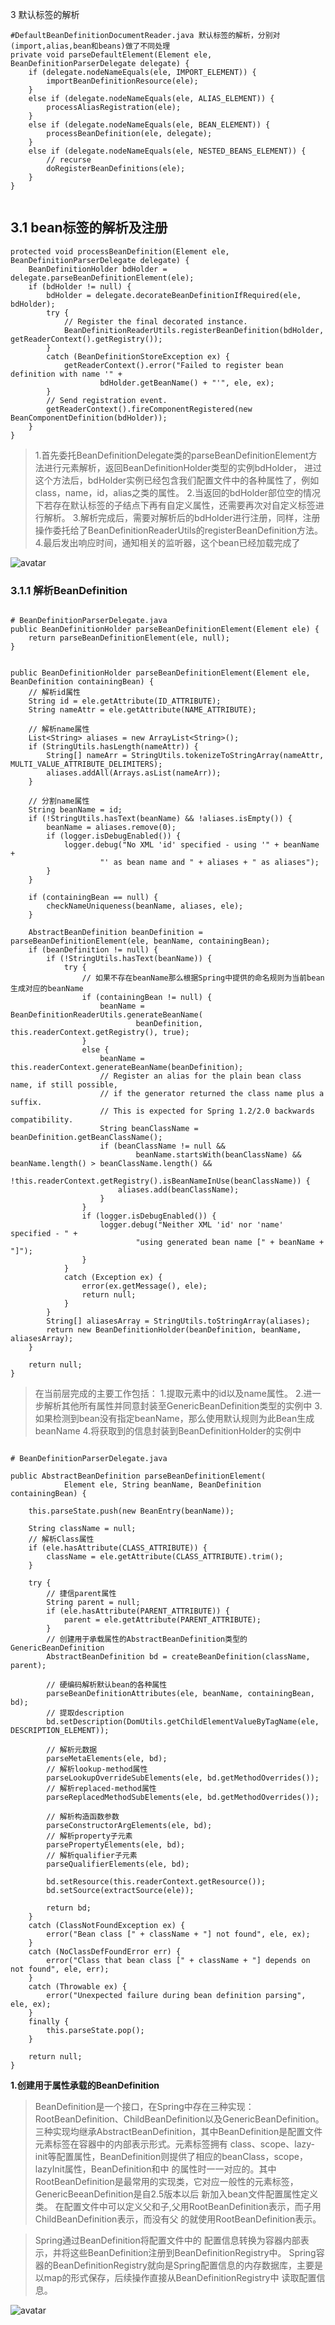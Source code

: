 3 默认标签的解析


```
#DefaultBeanDefinitionDocumentReader.java 默认标签的解析，分别对(import,alias,bean和beans)做了不同处理
private void parseDefaultElement(Element ele, BeanDefinitionParserDelegate delegate) {
    if (delegate.nodeNameEquals(ele, IMPORT_ELEMENT)) {
        importBeanDefinitionResource(ele);
    }
    else if (delegate.nodeNameEquals(ele, ALIAS_ELEMENT)) {
        processAliasRegistration(ele);
    }
    else if (delegate.nodeNameEquals(ele, BEAN_ELEMENT)) {
        processBeanDefinition(ele, delegate);
    }
    else if (delegate.nodeNameEquals(ele, NESTED_BEANS_ELEMENT)) {
        // recurse
        doRegisterBeanDefinitions(ele);
    }
}


```

## 3.1 bean标签的解析及注册


```
protected void processBeanDefinition(Element ele, BeanDefinitionParserDelegate delegate) {
    BeanDefinitionHolder bdHolder = delegate.parseBeanDefinitionElement(ele);
    if (bdHolder != null) {
        bdHolder = delegate.decorateBeanDefinitionIfRequired(ele, bdHolder);
        try {
            // Register the final decorated instance.
            BeanDefinitionReaderUtils.registerBeanDefinition(bdHolder, getReaderContext().getRegistry());
        }
        catch (BeanDefinitionStoreException ex) {
            getReaderContext().error("Failed to register bean definition with name '" +
                    bdHolder.getBeanName() + "'", ele, ex);
        }
        // Send registration event.
        getReaderContext().fireComponentRegistered(new BeanComponentDefinition(bdHolder));
    }
}

```

> 1.首先委托BeanDefinitionDelegate类的parseBeanDefinitionElement方法进行元素解析，返回BeanDefinitionHolder类型的实例bdHolder，
    进过这个方法后，bdHolder实例已经包含我们配置文件中的各种属性了，例如class，name，id，alias之类的属性。
> 2.当返回的bdHolder部位空的情况下若存在默认标签的子结点下再有自定义属性，还需要再次对自定义标签进行解析。
> 3.解析完成后，需要对解析后的bdHolder进行注册，同样，注册操作委托给了BeanDefinitionReaderUtils的registerBeanDefinition方法。
> 4.最后发出响应时间，通知相关的监听器，这个bean已经加载完成了

![avatar](images/01_parseBeanDefinition_sequence.jpg)

### 3.1.1 解析BeanDefinition


```

# BeanDefinitionParserDelegate.java
public BeanDefinitionHolder parseBeanDefinitionElement(Element ele) {
    return parseBeanDefinitionElement(ele, null);
}


public BeanDefinitionHolder parseBeanDefinitionElement(Element ele, BeanDefinition containingBean) {
    // 解析id属性
    String id = ele.getAttribute(ID_ATTRIBUTE);
    String nameAttr = ele.getAttribute(NAME_ATTRIBUTE);
    
    // 解析name属性
    List<String> aliases = new ArrayList<String>();
    if (StringUtils.hasLength(nameAttr)) {
        String[] nameArr = StringUtils.tokenizeToStringArray(nameAttr, MULTI_VALUE_ATTRIBUTE_DELIMITERS);
        aliases.addAll(Arrays.asList(nameArr));
    }
    
    // 分割name属性
    String beanName = id;
    if (!StringUtils.hasText(beanName) && !aliases.isEmpty()) {
        beanName = aliases.remove(0);
        if (logger.isDebugEnabled()) {
            logger.debug("No XML 'id' specified - using '" + beanName +
                    "' as bean name and " + aliases + " as aliases");
        }
    }

    if (containingBean == null) {
        checkNameUniqueness(beanName, aliases, ele);
    }

    AbstractBeanDefinition beanDefinition = parseBeanDefinitionElement(ele, beanName, containingBean);
    if (beanDefinition != null) {
        if (!StringUtils.hasText(beanName)) {
            try {
                // 如果不存在beanName那么根据Spring中提供的命名规则为当前bean生成对应的beanName
                if (containingBean != null) {
                    beanName = BeanDefinitionReaderUtils.generateBeanName(
                            beanDefinition, this.readerContext.getRegistry(), true);
                }
                else {
                    beanName = this.readerContext.generateBeanName(beanDefinition);
                    // Register an alias for the plain bean class name, if still possible,
                    // if the generator returned the class name plus a suffix.
                    // This is expected for Spring 1.2/2.0 backwards compatibility.
                    String beanClassName = beanDefinition.getBeanClassName();
                    if (beanClassName != null &&
                            beanName.startsWith(beanClassName) && beanName.length() > beanClassName.length() &&
                            !this.readerContext.getRegistry().isBeanNameInUse(beanClassName)) {
                        aliases.add(beanClassName);
                    }
                }
                if (logger.isDebugEnabled()) {
                    logger.debug("Neither XML 'id' nor 'name' specified - " +
                            "using generated bean name [" + beanName + "]");
                }
            }
            catch (Exception ex) {
                error(ex.getMessage(), ele);
                return null;
            }
        }
        String[] aliasesArray = StringUtils.toStringArray(aliases);
        return new BeanDefinitionHolder(beanDefinition, beanName, aliasesArray);
    }

    return null;
}

```

> 在当前层完成的主要工作包括：
  1.提取元素中的id以及name属性。
  2.进一步解析其他所有属性并同意封装至GenericBeanDefinition类型的实例中
  3.如果检测到bean没有指定beanName，那么使用默认规则为此Bean生成beanName
  4.将获取到的信息封装到BeanDefinitionHolder的实例中
  

```

# BeanDefinitionParserDelegate.java

public AbstractBeanDefinition parseBeanDefinitionElement(
			Element ele, String beanName, BeanDefinition containingBean) {

    this.parseState.push(new BeanEntry(beanName));

    String className = null;
    // 解析Class属性
    if (ele.hasAttribute(CLASS_ATTRIBUTE)) {
        className = ele.getAttribute(CLASS_ATTRIBUTE).trim();
    }

    try {
        // 捷信parent属性
        String parent = null;
        if (ele.hasAttribute(PARENT_ATTRIBUTE)) {
            parent = ele.getAttribute(PARENT_ATTRIBUTE);
        }
        // 创建用于承载属性的AbstractBeanDefinition类型的GenericBeanDefinition
        AbstractBeanDefinition bd = createBeanDefinition(className, parent);

        // 硬编码解析默认bean的各种属性
        parseBeanDefinitionAttributes(ele, beanName, containingBean, bd);
        // 提取description
        bd.setDescription(DomUtils.getChildElementValueByTagName(ele, DESCRIPTION_ELEMENT));

        // 解析元数据
        parseMetaElements(ele, bd);
        // 解析lookup-method属性
        parseLookupOverrideSubElements(ele, bd.getMethodOverrides());
        // 解析replaced-method属性
        parseReplacedMethodSubElements(ele, bd.getMethodOverrides());

        // 解析构造函数参数
        parseConstructorArgElements(ele, bd);
        // 解析property子元素
        parsePropertyElements(ele, bd);
        // 解析qualifier子元素
        parseQualifierElements(ele, bd);

        bd.setResource(this.readerContext.getResource());
        bd.setSource(extractSource(ele));

        return bd;
    }
    catch (ClassNotFoundException ex) {
        error("Bean class [" + className + "] not found", ele, ex);
    }
    catch (NoClassDefFoundError err) {
        error("Class that bean class [" + className + "] depends on not found", ele, err);
    }
    catch (Throwable ex) {
        error("Unexpected failure during bean definition parsing", ele, ex);
    }
    finally {
        this.parseState.pop();
    }

    return null;
}

```

**1.创建用于属性承载的BeanDefinition**

> BeanDefinition是一个接口，在Spring中存在三种实现：RootBeanDefinition、ChildBeanDefinition以及GenericBeanDefinition。
  三种实现均继承AbstractBeanDefinition，其中BeanDefinition是配置文件<bean>元素标签在容器中的内部表示形式。<bean>元素标签拥有
  class、scope、lazy-init等配置属性，BeanDefinition则提供了相应的beanClass，scope，lazyInit属性，BeanDefinition和<bean>中
  的属性时一一对应的。其中RootBeanDefinition是最常用的实现类，它对应一般性的<bean>元素标签，GenericBeeanDefinition是自2.5版本以后
  新加入bean文件配置属性定义类。
> 在配置文件中可以定义父<bean>和子<bean>,父<bean>用RootBeanDefinition表示，而子<bean>用ChildBeanDefinition表示，而没有父<bean>
  的<bean>就使用RootBeanDefinition表示。  
  
> Spring通过BeanDefinition将配置文件中的<bean> 配置信息转换为容器内部表示，并将这些BeanDefinition注册到BeanDefinitionRegistry中。
  Spring容器的BeanDefinitionRegistry就向是Spring配置信息的内存数据库，主要是以map的形式保存，后续操作直接从BeanDefinitionRegistry中
  读取配置信息。
  
![avatar](images/02_BeanDefinition_UML.jpg)







  
